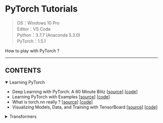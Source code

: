 # PyTorch Tutorials

> OS：Windows 10 Pro  
> Editor：VS Code  
> Python：3.7.7 (Anaconda 5.3.0)  
> PyTorch：1.5.1  

How to play with PyTorch ?

---

## CONTENTS

<details open>
<summary>Learning PyTorch</summary>

* Deep Learning with PyTorch: A 60 Minute Blitz [[source](https://pytorch.org/tutorials/beginner/deep_learning_60min_blitz.html)] [[code](https://github.com/atomicoo/pytorch-tutorials/tree/master/LEARNING_PYTORCH/A_60_MINUTE_BLITZ)]
* Learning PyTorch with Examples [[source](https://pytorch.org/tutorials/beginner/pytorch_with_examples.html)] [[code](https://github.com/atomicoo/pytorch-tutorials/blob/master/LEARNING_PYTORCH/LEARN_WITH_EXAMPLES.py)]
* What is torch.nn really ? [[source](https://pytorch.org/tutorials/beginner/nn_tutorial.html)] [[code](https://github.com/atomicoo/pytorch-tutorials/blob/master/LEARNING_PYTORCH/WHAT_IS_TORCH_NN.py)]
* Visualizing Models, Data, and Training with TensorBoard [[source](https://pytorch.org/tutorials/intermediate/tensorboard_tutorial.html)] [[code](https://github.com/atomicoo/pytorch-tutorials/blob/master/LEARNING_PYTORCH/VISUALIZING_WITH_TENSORBOARD.py)]

</details>

<details>
<summary>Transformers</summary>

* Transformers: Quick Tour (PyTorch) [[source](https://github.com/huggingface/transformers#quick-tour)] [[code](https://github.com/atomicoo/pytorch-tutorials/tree/master/TRANSFORMERS/QUICK_TOUR_PYTORCH.py)]
* Transformers: Get Started [[source](https://huggingface.co/transformers/quicktour.html)] [[code](https://github.com/atomicoo/pytorch-tutorials/tree/master/TRANSFORMERS/GET_STARTED.py)]
* Transformers: Trainer and Find-tuning [[source](https://huggingface.co/transformers/training.html)] [[code](https://github.com/atomicoo/pytorch-tutorials/tree/master/TRANSFORMERS/TRAINER_AND_FINDTUNING.py)]

</details>

